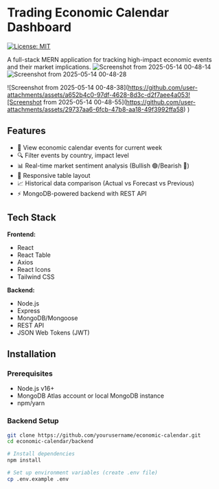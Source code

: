 # Trading Economic Calendar Dashboard

[![License: MIT](https://img.shields.io/badge/License-MIT-yellow.svg)](https://opensource.org/licenses/MIT)

A full-stack MERN application for tracking high-impact economic events and their market implications.
![Screenshot from 2025-05-14 00-48-14](https://github.com/user-attachments/assets/f5b502dc-b5e0-48dc-b672-dde31ca2c1bd)
![Screenshot from 2025-05-14 00-48-28](https://github.com/user-attachments/assets/902f7f6a-8d7d-4184-8022-e3f6c35ab2c9)

![Screenshot from 2025-05-14 00-48-38](https://github.com/user-attachments/assets/a652b4c0-97df-4628-8d3c-d2f7aee4a053![Screenshot from 2025-05-14 00-48-55](https://github.com/user-attachments/assets/29737aa6-6fcb-47b8-aa18-49f3992ffa58)
)



## Features

- 📅 View economic calendar events for current week
- 🔍 Filter events by country, impact level
- 📊 Real-time market sentiment analysis (Bullish 🟢/Bearish 🔴)
- 📱 Responsive table layout 
- 📈 Historical data comparison (Actual vs Forecast vs Previous)
- ⚡ MongoDB-powered backend with REST API

## Tech Stack

**Frontend:**
- React
- React Table
- Axios
- React Icons
- Tailwind CSS

**Backend:**
- Node.js
- Express
- MongoDB/Mongoose
- REST API
- JSON Web Tokens (JWT)

## Installation

### Prerequisites
- Node.js v16+
- MongoDB Atlas account or local MongoDB instance
- npm/yarn

### Backend Setup
```bash
git clone https://github.com/yourusername/economic-calendar.git
cd economic-calendar/backend

# Install dependencies
npm install

# Set up environment variables (create .env file)
cp .env.example .env



